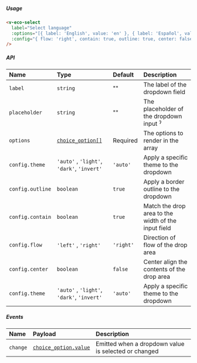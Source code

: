 ##### Usage

```html
<v-eco-select
  label="Select language"
  :options="[{ label: 'English', value: 'en' }, { label: 'Español', value: 'es' }]"
  :config="{ flow: 'right', contain: true, outline: true, center: false, theme: 'auto' }"
/>
```

##### API

| Name             | Type                                       | Default   | Description                                         |
| :--------------- | :----------------------------------------- | :-------- | :-------------------------------------------------- |
| `label`          | `string`                                   | ""        | The label of the dropdown field                     |
| `placeholder`    | `string`                                   | ""        | The placeholder of the dropdown input ˀ             |
| `options`        | [`choice_option[]`](/guide/types)          | Required  | The options to render in the array                  |
| `config.theme`   | `'auto'` , `'light'`, `'dark'`, `'invert'` | `'auto'`  | Apply a specific theme to the dropdown              |
| `config.outline` | `boolean`                                  | `true`    | Apply a border outline to the dropdown              |
| `config.contain` | `boolean`                                  | `true`    | Match the drop area to the width of the input field |
| `config.flow`    | `'left'` , `'right'`                       | `'right'` | Direction of flow of the drop area                  |
| `config.center`  | `boolean`                                  | `false`   | Center align the contents of the drop area          |
| `config.theme`   | `'auto'` , `'light'`, `'dark'`, `'invert'` | `'auto'`  | Apply a specific theme to the dropdown              |

##### Events

| Name     | Payload                               | Description                                          |
| :------- | :------------------------------------ | :--------------------------------------------------- |
| `change` | [`choice_option.value`](/guide/types) | Emitted when a dropdown value is selected or changed |
